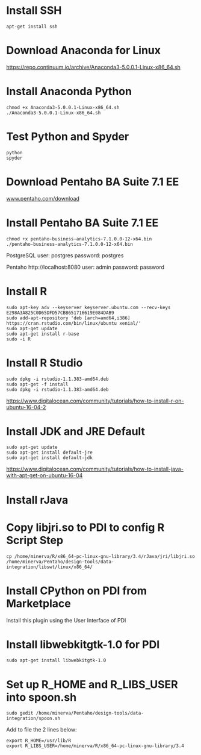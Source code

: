 



# Install SSH
```
apt-get install ssh
```

# Download Anaconda for Linux
https://repo.continuum.io/archive/Anaconda3-5.0.0.1-Linux-x86_64.sh

# Install Anaconda Python
```
chmod +x Anaconda3-5.0.0.1-Linux-x86_64.sh 
./Anaconda3-5.0.0.1-Linux-x86_64.sh
```

# Test Python and Spyder 
```
python
spyder
```

# Download Pentaho BA Suite 7.1 EE
www.pentaho.com/download 

# Install Pentaho BA Suite 7.1 EE
```
chmod +x pentaho-business-analytics-7.1.0.0-12-x64.bin
./pentaho-business-analytics-7.1.0.0-12-x64.bin
```

PostgreSQL
user: postgres
password: postgres

Pentaho
http://localhost:8080
user: admin
password: password


# Install R 
```
sudo apt-key adv --keyserver keyserver.ubuntu.com --recv-keys E298A3A825C0D65DFD57CBB651716619E084DAB9
sudo add-apt-repository 'deb [arch=amd64,i386] https://cran.rstudio.com/bin/linux/ubuntu xenial/'
sudo apt-get update
sudo apt-get install r-base
sudo -i R
```

# Install R Studio
```
sudo dpkg -i rstudio-1.1.383-amd64.deb
sudo apt-get -f install
sudo dpkg -i rstudio-1.1.383-amd64.deb
```

https://www.digitalocean.com/community/tutorials/how-to-install-r-on-ubuntu-16-04-2

# Install JDK and JRE Default
```
sudo apt-get update
sudo apt-get install default-jre
sudo apt-get install default-jdk
```

https://www.digitalocean.com/community/tutorials/how-to-install-java-with-apt-get-on-ubuntu-16-04

# Install rJava

# Copy libjri.so to PDI to config R Script Step
```
cp /home/minerva/R/x86_64-pc-linux-gnu-library/3.4/rJava/jri/libjri.so /home/minerva/Pentaho/design-tools/data-integration/libswt/linux/x86_64/
```

# Install CPython on PDI from Marketplace
Install this plugin using the User Interface of PDI

# Install libwebkitgtk-1.0 for PDI
```
sudo apt-get install libwebkitgtk-1.0
```

# Set up R_HOME and R_LIBS_USER into spoon.sh 
```
sudo gedit /home/minerva/Pentaho/design-tools/data-integration/spoon.sh 
```

Add to file the 2 lines below:
```
export R_HOME=/usr/lib/R
export R_LIBS_USER=/home/minerva/R/x86_64-pc-linux-gnu-library/3.4
```

